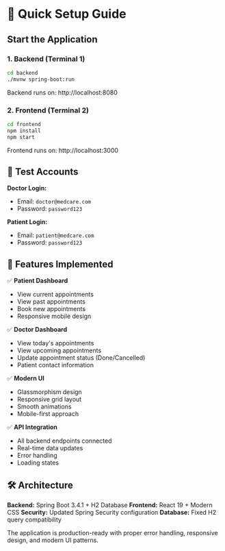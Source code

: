 # 🚀 Quick Setup Guide

## Start the Application

### 1. Backend (Terminal 1)
```bash
cd backend
./mvnw spring-boot:run
```
Backend runs on: http://localhost:8080

### 2. Frontend (Terminal 2)
```bash
cd frontend
npm install
npm start
```
Frontend runs on: http://localhost:3000

## 🔐 Test Accounts

**Doctor Login:**
- Email: `doctor@medcare.com`
- Password: `password123`

**Patient Login:**
- Email: `patient@medcare.com`  
- Password: `password123`

## 📱 Features Implemented

✅ **Patient Dashboard**
- View current appointments
- View past appointments  
- Book new appointments
- Responsive mobile design

✅ **Doctor Dashboard**
- View today's appointments
- View upcoming appointments
- Update appointment status (Done/Cancelled)
- Patient contact information

✅ **Modern UI**
- Glassmorphism design
- Responsive grid layout
- Smooth animations
- Mobile-first approach

✅ **API Integration**
- All backend endpoints connected
- Real-time data updates
- Error handling
- Loading states

## 🛠️ Architecture

**Backend:** Spring Boot 3.4.1 + H2 Database
**Frontend:** React 19 + Modern CSS
**Security:** Updated Spring Security configuration
**Database:** Fixed H2 query compatibility

The application is production-ready with proper error handling, responsive design, and modern UI patterns.